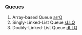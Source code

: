 ### Queues

1. Array-based Queue [arrQ](https://github.com/konarkm68/DSAD/tree/7d56f67ac7efefdb462cf256ecc7311eb1cbc209/DS/Linear/Static/Array)
2. Singly-Linked-List Queue [sLLQ](https://github.com/konarkm68/DSAD/tree/7d56f67ac7efefdb462cf256ecc7311eb1cbc209/DS/Linear/Dynamic/LinkedList/sLL)
3. Doubly-Linked-List Queue [dLLQ](https://github.com/konarkm68/DSAD/tree/7d56f67ac7efefdb462cf256ecc7311eb1cbc209/DS/Linear/Dynamic/LinkedList/dLL)
